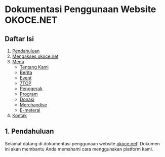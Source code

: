 # Dokumentasi Penggunaan Website OKOCE.NET

## Daftar Isi

1. [Pendahuluan](#pendahuluan)
2. [Mengakses okoce.net](#mengakses-okoce)
3. [Menu](#menu-okoce)  
   - [Tentang Kami](#tentang-kami-okoce)  
   - [Berita](#berita-okoce)
   - [Event](#event-okoce)
   - [7TOP](#7-top-okoce)
   - [Penggerak](#penggerak-okoce)
   - [Program](#program-okoce)
   - [Donasi](#donasi-okoce)
   - [Merchandise](#merchandise-okoce)
   - [E-meterai](#e-meterai-okoce)
4. [Kontak](#kontak-okoce)

<a id="pendahuluan"></a>
## 1. Pendahuluan

Selamat datang di dokumentasi penggunaan website [okoce.net](okoce.net)! Dokumen ini akan membantu Anda memahami cara menggunakan platform kami.
